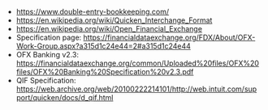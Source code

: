 - https://www.double-entry-bookkeeping.com/
- https://en.wikipedia.org/wiki/Quicken_Interchange_Format
- https://en.wikipedia.org/wiki/Open_Financial_Exchange
- Specification page: https://financialdataexchange.org/FDX/About/OFX-Work-Group.aspx?a315d1c24e44=2#a315d1c24e44
- OFX Banking v2.3: https://financialdataexchange.org/common/Uploaded%20files/OFX%20files/OFX%20Banking%20Specification%20v2.3.pdf
- QIF Specification: https://web.archive.org/web/20100222214101/http://web.intuit.com/support/quicken/docs/d_qif.html